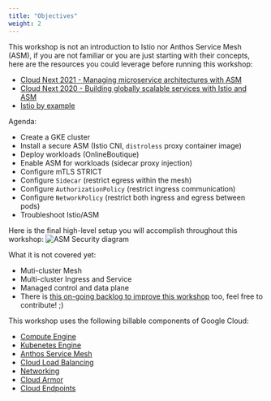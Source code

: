 ```yaml
---
title: "Objectives"
weight: 2
---
```

This workshop is not an introduction to Istio nor Anthos Service Mesh (ASM), if you are not familiar or you are just starting with their concepts, here are the resources you could leverage before running this workshop:
- [Cloud Next 2021 - Managing microservice architectures with ASM](https://youtu.be/OeevDBEDAIA)
- [Cloud Next 2020 - Building globally scalable services with Istio and ASM](https://youtu.be/clu7t0LVhcw)
- [Istio by example](https://istiobyexample.dev/)

Agenda:
- Create a GKE cluster
- Install a secure ASM (Istio CNI, `distroless` proxy container image)
- Deploy workloads (OnlineBoutique)
- Enable ASM for workloads (sidecar proxy injection)
- Configure mTLS STRICT
- Configure `Sidecar` (restrict egress within the mesh)
- Configure `AuthorizationPolicy` (restrict ingress communication)
- Configure `NetworkPolicy` (restrict both ingress and egress between pods)
- Troubleshoot Istio/ASM

Here is the final high-level setup you will accomplish throughout this workshop:
![ASM Security diagram](/images/onlineboutique-secured.png)

What it is not covered yet:
- Muti-cluster Mesh
- Multi-cluster Ingress and Service
- Managed control and data plane
- There is [this on-going backlog to improve this workshop](https://github.com/mathieu-benoit/asm-workshop/issues) too, feel free to contribute! ;)

This workshop uses the following billable components of Google Cloud:
- [Compute Engine](https://cloud.google.com/compute/pricing)
- [Kubenetes Engine](https://cloud.google.com/kubernetes-engine/pricing)
- [Anthos Service Mesh](https://cloud.google.com/service-mesh/pricing)
- [Cloud Load Balancing](https://cloud.google.com/vpc/network-pricing#lb)
- [Networking](https://cloud.google.com/vpc/network-pricing)
- [Cloud Armor](https://cloud.google.com/armor/pricing)
- [Cloud Endpoints](https://cloud.google.com/endpoints/pricing)